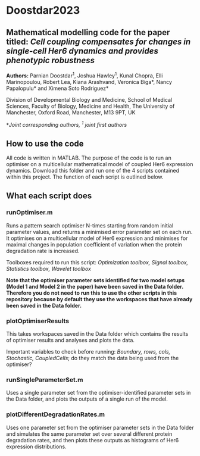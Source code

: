 # Doostdar2023
## Mathematical modelling code for the paper titled: _Cell coupling compensates for changes in single-cell Her6 dynamics and provides phenotypic robustness_
**Authors:** Parnian Doostdar<sup>1</sup>, Joshua Hawley<sup>1</sup>, Kunal Chopra, Elli Marinopoulou, Robert Lea, Kiana Arashvand, Veronica Biga*, Nancy Papalopulu* and Ximena Soto Rodriguez*

Division of Developmental Biology and Medicine, School of Medical Sciences, Faculty of Biology, Medicine and Health, The University of Manchester, Oxford Road, Manchester, M13 9PT, UK

**Joint corresponding authors,
<sup>1</sup> joint first authors*

## How to use the code
All code is written in MATLAB. The purpose of the code is to run an optimiser on a multicellular mathematical model of coupled Her6 expression dynamics. Download this folder and run one of the 4 scripts contained within this project. The function of each script is outlined below.

## What each script does
### runOptimiser.m
Runs a pattern search optimiser N-times starting from random initial parameter values, and returns a minimised error parameter set on each run. It optimises on a multicellular model of Her6 expression and minimises for maximal changes in population coefficient of variation when the protein degradation rate is increased.

Toolboxes required to run this script: *Optimization toolbox, Signal toolbox, Statistics toolbox, Wavelet toolbox*

**Note that the optimiser parameter sets identified for two model setups (Model 1 and Model 2 in the paper) have been saved in the Data folder. Therefore you do not need to run this to use the other scripts in this repository because by default they use the workspaces that have already been saved in the Data folder.**

### plotOptimiserResults
This takes workspaces saved in the Data folder which contains the results of optimiser results and analyses and plots the data.

Important variables to check before running: _Boundary, rows, cols, Stochastic, CoupledCells_; do they match the data being used from the optimiser?

### runSingleParameterSet.m
Uses a single parameter set from the optimiser-identified parameter sets in the Data folder, and plots the outputs of a single run of the model.


### plotDifferentDegradationRates.m 
Uses one parameter set from the optimiser parameter sets in the Data folder and simulates the same parameter set over several different protein degradation rates, and then plots these outputs as histograms of Her6 expression distributions.

